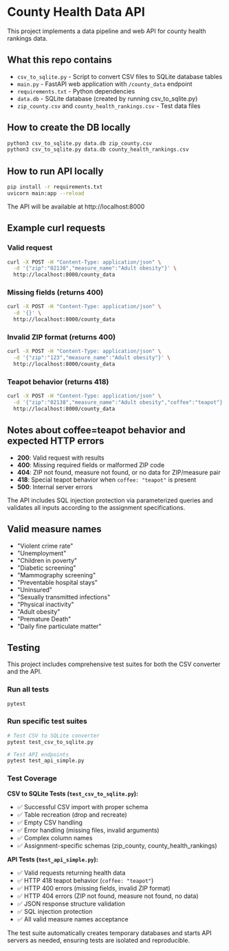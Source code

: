 # County Health Data API

This project implements a data pipeline and web API for county health rankings data.

## What this repo contains

- `csv_to_sqlite.py` - Script to convert CSV files to SQLite database tables
- `main.py` - FastAPI web application with `/county_data` endpoint
- `requirements.txt` - Python dependencies
- `data.db` - SQLite database (created by running csv_to_sqlite.py)
- `zip_county.csv` and `county_health_rankings.csv` - Test data files

## How to create the DB locally

```bash
python3 csv_to_sqlite.py data.db zip_county.csv
python3 csv_to_sqlite.py data.db county_health_rankings.csv
```

## How to run API locally

```bash
pip install -r requirements.txt
uvicorn main:app --reload
```

The API will be available at http://localhost:8000

## Example curl requests

### Valid request
```bash
curl -X POST -H "Content-Type: application/json" \
  -d '{"zip":"02138","measure_name":"Adult obesity"}' \
  http://localhost:8000/county_data
```

### Missing fields (returns 400)
```bash
curl -X POST -H "Content-Type: application/json" \
  -d '{}' \
  http://localhost:8000/county_data
```

### Invalid ZIP format (returns 400)
```bash
curl -X POST -H "Content-Type: application/json" \
  -d '{"zip":"123","measure_name":"Adult obesity"}' \
  http://localhost:8000/county_data
```

### Teapot behavior (returns 418)
```bash
curl -X POST -H "Content-Type: application/json" \
  -d '{"zip":"02138","measure_name":"Adult obesity","coffee":"teapot"}' \
  http://localhost:8000/county_data
```

## Notes about coffee=teapot behavior and expected HTTP errors

- **200**: Valid request with results
- **400**: Missing required fields or malformed ZIP code
- **404**: ZIP not found, measure not found, or no data for ZIP/measure pair
- **418**: Special teapot behavior when `coffee: "teapot"` is present
- **500**: Internal server errors

The API includes SQL injection protection via parameterized queries and validates all inputs according to the assignment specifications.

## Valid measure names

- "Violent crime rate"
- "Unemployment"
- "Children in poverty"
- "Diabetic screening"
- "Mammography screening"
- "Preventable hospital stays"
- "Uninsured"
- "Sexually transmitted infections"
- "Physical inactivity"
- "Adult obesity"
- "Premature Death"
- "Daily fine particulate matter"

## Testing

This project includes comprehensive test suites for both the CSV converter and the API.

### Run all tests
```bash
pytest
```

### Run specific test suites
```bash
# Test CSV to SQLite converter
pytest test_csv_to_sqlite.py

# Test API endpoints
pytest test_api_simple.py
```

### Test Coverage

**CSV to SQLite Tests (`test_csv_to_sqlite.py`):**
- ✅ Successful CSV import with proper schema
- ✅ Table recreation (drop and recreate)
- ✅ Empty CSV handling
- ✅ Error handling (missing files, invalid arguments)
- ✅ Complex column names
- ✅ Assignment-specific schemas (zip_county, county_health_rankings)

**API Tests (`test_api_simple.py`):**
- ✅ Valid requests returning health data
- ✅ HTTP 418 teapot behavior (`coffee: "teapot"`)
- ✅ HTTP 400 errors (missing fields, invalid ZIP format)
- ✅ HTTP 404 errors (ZIP not found, measure not found, no data)
- ✅ JSON response structure validation
- ✅ SQL injection protection
- ✅ All valid measure names acceptance

The test suite automatically creates temporary databases and starts API servers as needed, ensuring tests are isolated and reproducible.